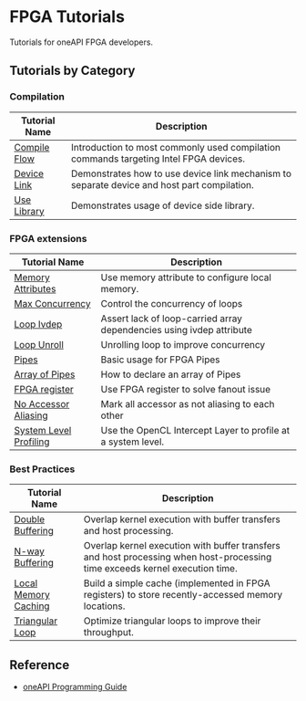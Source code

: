 # FPGA Tutorials

Tutorials for oneAPI FPGA developers.

## Tutorials by Category

### Compilation

| Tutorial Name                         | Description                                                                                 |
|---------------------------------------|---------------------------------------------------------------------------------------------|
| [Compile Flow](./Compilation/compile_flow)  | Introduction to most commonly used compilation commands targeting Intel FPGA devices.       |
| [Device Link](./Compilation/device_link)   | Demonstrates how to use device link mechanism to separate device and host part compilation. |
| [Use Library](./Compilation/use_library)   | Demonstrates usage of device side library.                                               |


### FPGA extensions

| Tutorial Name          | Description                                     |
|------------------------|-------------------------------------------------|
| [Memory Attributes](./FPGAExtensions/MemoryAttributes/memory_attributes_overview)     | Use memory attribute to configure local memory. |
| [Max Concurrency](./FPGAExtensions/LoopAttributes/max_concurrency)         | Control the concurrency of loops                |
| [Loop Ivdep](./FPGAExtensions/LoopAttributes/loop_ivdep)             | Assert lack of loop-carried array dependencies using ivdep attribute   |
| [Loop Unroll](./FPGAExtensions/LoopAttributes/loop_unroll)            | Unrolling loop to improve concurrency           |
| [Pipes](./FPGAExtensions/Pipes/pipes)                                 | Basic usage for FPGA Pipes                      |
| [Array of Pipes](./FPGAExtensions/Pipes/pipe_array)                   | How to declare an array of Pipes                |
| [FPGA register](./FPGAExtensions/Other/fpga_register)                 | Use FPGA register to solve fanout issue         |
| [No Accessor Aliasing](./FPGAExtensions/Other/no_accessor_aliasing)   | Mark all accessor as not aliasing to each other |
| [System Level Profiling](./FPGAExtensions/Other/system_profiling)     | Use the OpenCL Intercept Layer to profile at a system level.             |



### Best Practices
| Tutorial Name        | Description                                                                                      |
|----------------------|--------------------------------------------------------------------------------------------------|
| [Double Buffering](./BestPractices/double_buffering)      | Overlap kernel execution with buffer transfers and host processing.                  |
| [N-way Buffering](./BestPractices/n_way_buffering)      | Overlap kernel execution with buffer transfers and host processing when host-processing time exceeds kernel execution time.                   |
| [Local Memory Caching](./BestPractices/local_memory_cache) | Build a simple cache (implemented in FPGA registers) to store recently-accessed memory locations. |
| [Triangular Loop](./BestPractices/triangular_loop)      | Optimize triangular loops to improve their throughput.                  |


## Reference

- [oneAPI Programming Guide](https://software.intel.com/en-us/download/intel-oneapi-programming-guide)
